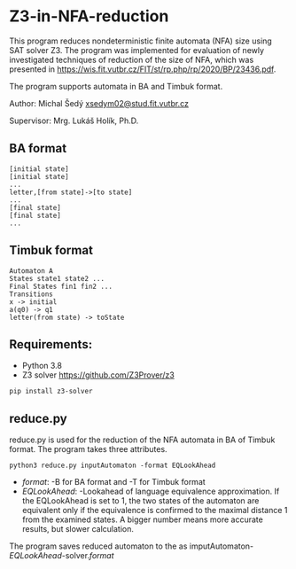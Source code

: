 # Z3-in-NFA-reduction

This program reduces nondeterministic finite automata (NFA) size using SAT solver Z3. The program was implemented for evaluation of newly investigated techniques of reduction of the size of NFA, which was presented in https://wis.fit.vutbr.cz/FIT/st/rp.php/rp/2020/BP/23436.pdf. 

The program supports automata in BA and Timbuk format.

Author: Michal Šedý <xsedym02@stud.fit.vutbr.cz>

Supervisor: Mrg. Lukáš Holík, Ph.D.

## BA format
```
[initial state]
[initial state]
...
letter,[from state]->[to state]
...
[final state]
[final state]
...
```

## Timbuk format
```
Automaton A
States state1 state2 ...
Final States fin1 fin2 ...
Transitions
x -> initial
a(q0) -> q1
letter(from state) -> toState
```

## Requirements:
- Python 3.8
- Z3 solver https://github.com/Z3Prover/z3

`pip install z3-solver`

## reduce.py
reduce.py is used for the reduction of the NFA automata in BA of Timbuk format. The program takes three attributes.

`python3 reduce.py inputAutomaton -format EQLookAhead`
- _format_: -B for BA format and -T for Timbuk format
- _EQLookAhead_: -Lookahead of language equivalence approximation. If the EQLookAhead is set to 1, the two states of the automaton are equivalent only if the equivalence is confirmed to the maximal distance 1 from the examined states. A bigger number means more accurate results, but slower calculation.

The program saves reduced automaton to the as imputAutomaton-_EQLookAhead_-solver._format_
